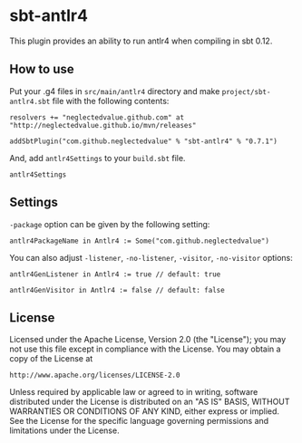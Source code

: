 # sbt-antlr4

This plugin provides an ability to run antlr4 when compiling in sbt 0.12.

## How to use

Put your .g4 files in `src/main/antlr4` directory and make `project/sbt-antlr4.sbt`
file with the following contents:

    resolvers += "neglectedvalue.github.com" at "http://neglectedvalue.github.io/mvn/releases"

    addSbtPlugin("com.github.neglectedvalue" % "sbt-antlr4" % "0.7.1")

And, add `antlr4Settings` to your `build.sbt` file.

    antlr4Settings

## Settings

`-package` option can be given by the following setting:

    antlr4PackageName in Antlr4 := Some("com.github.neglectedvalue")

You can also adjust `-listener`, `-no-listener`, `-visitor`, `-no-visitor` options:

    antlr4GenListener in Antlr4 := true // default: true

    antlr4GenVisitor in Antlr4 := false // default: false
 
## License

Licensed under the Apache License, Version 2.0 (the "License");
you may not use this file except in compliance with the License.
You may obtain a copy of the License at

    http://www.apache.org/licenses/LICENSE-2.0

Unless required by applicable law or agreed to in writing, software
distributed under the License is distributed on an "AS IS" BASIS,
WITHOUT WARRANTIES OR CONDITIONS OF ANY KIND, either express or implied.
See the License for the specific language governing permissions and
limitations under the License.
